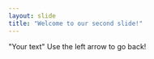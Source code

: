 ```yaml
---
layout: slide
title: "Welcome to our second slide!"
---
```

"Your text"
Use the left arrow to go back!
